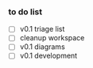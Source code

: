 ### to do list
- [ ] v0.1 triage list
- [ ] cleanup workspace
- [ ] v0.1 diagrams
- [ ] v0.1 development
